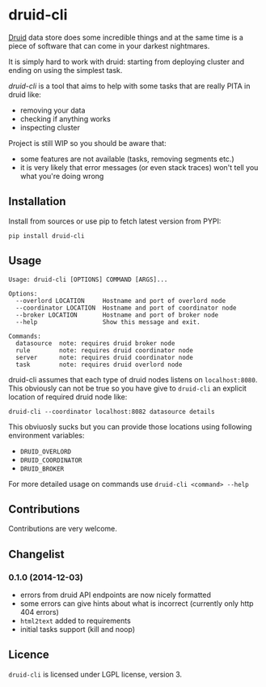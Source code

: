 
# druid-cli

[Druid](http://druid.io/) data store does some incredible things and 
at the same time is a piece of software that can come in your
darkest nightmares.

It is simply hard to work with druid: starting from deploying
cluster and ending on using the simplest task.

*druid-cli* is a tool that aims to help with some tasks that
are really PITA in druid like:

* removing your data
* checking if anything works
* inspecting cluster

Project is still WIP so you should be aware that:
* some features are not available (tasks, removing segments etc.)
* it is very likely that error messages (or even stack traces)
  won't tell you what you're doing wrong

## Installation

Install from sources or use pip to fetch latest version
from PYPI:

    pip install druid-cli


## Usage

```
Usage: druid-cli [OPTIONS] COMMAND [ARGS]...

Options:
  --overlord LOCATION     Hostname and port of overlord node
  --coordinator LOCATION  Hostname and port of coordinator node
  --broker LOCATION       Hostname and port of broker node
  --help                  Show this message and exit.

Commands:
  datasource  note: requires druid broker node
  rule        note: requires druid coordinator node
  server      note: requires druid coordinator node
  task        note: requires druid overlord node
```

druid-cli assumes that each type of druid nodes listens on
`localhost:8080`. This obviously can not be true so you have
give to `druid-cli` an explicit location of required druid node like:

    druid-cli --coordinator localhost:8082 datasource details
    
This obviuosly sucks but you can provide those locations using
following environment variables:

* `DRUID_OVERLORD`
* `DRUID_COORDINATOR`
* `DRUID_BROKER`

For more detailed usage on commands use `druid-cli <command> --help`

## Contributions

Contributions are very welcome.

## Changelist

### 0.1.0 (2014-12-03)
- errors from druid API endpoints are now nicely formatted
- some errors can give hints about what is incorrect
  (currently only http 404 errors)
- `html2text` added to requirements
- initial tasks support (kill and noop)

## Licence

`druid-cli`  is licensed under LGPL license, version 3.
